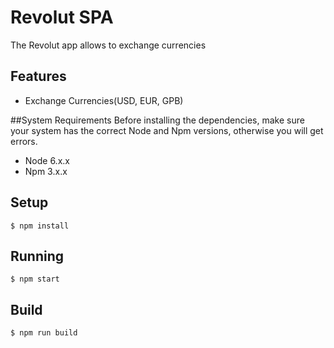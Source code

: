 # Revolut SPA
The Revolut app allows to exchange currencies

## Features
- Exchange Currencies(USD, EUR, GPB)

##System Requirements
Before installing the dependencies, make sure your system has the correct Node and Npm versions, otherwise you will get errors.

- Node 6.x.x
- Npm 3.x.x

## Setup

```
$ npm install
```

## Running

```
$ npm start
```

## Build

```
$ npm run build
```

